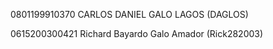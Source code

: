 0801199910370
CARLOS DANIEL GALO LAGOS (DAGLOS)

0615200300421
Richard Bayardo Galo Amador (Rick282003)
